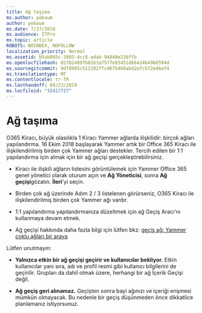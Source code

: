 ```yaml
---
title: Ağ taşıma
ms.author: pebaum
author: pebaum
ms.date: 7/27/2018
ms.audience: ITPro
ms.topic: article
ROBOTS: NOINDEX, NOFOLLOW
localization_priority: Normal
ms.assetid: b5ab885c-3803-4cc8-adab-94848e226ffb
ms.openlocfilehash: 02f824897b0163a7577e93451d6642464966594d
ms.sourcegitcommit: 9d78905c512192ffc4675468abd2efc5f2e4baf4
ms.translationtype: MT
ms.contentlocale: tr-TR
ms.lasthandoff: 04/23/2019
ms.locfileid: "32417727"
---
```

# <a name="network-migration"></a>Ağ taşıma

O365 Kiracı, büyük olasılıkla 1 Kiracı Yammer ağlarda ilişkilidir: birçok ağları yapılandırma. 16 Ekim 2018 başlayarak Yammer artık bir Office 365 Kiracı ile ilişkilendirilmiş birden çok Yammer ağları destekler. Tercih edilen bir 1:1 yapılandırma için almak için bir ağ geçişi gerçekleştirebilirsiniz.
  
- Kiracı ile ilişkili ağların listesini görüntülemek için Yammer Office 365 genel yönetici olarak oturum açın ve **Ağ Yöneticisi**, sonra **Ağ geçişi**gözatın. **İleri**'yi seçin.
    
- Birden çok ağ üzerinde Adım 2 / 3 listelenen görürseniz, O365 Kiracı ile ilişkilendirilmiş birden çok Yammer ağı vardır.
    
- 1:1 yapılandırma yapılandırmanıza düzeltmek için ağ Geçiş Aracı'nı kullanmaya devam etmek.
    
- Ağ geçişi hakkında daha fazla bilgi için lütfen bkz: [geçiş ağ: Yammer çoklu ağları bir araya](https://support.office.com/article/a22c1b20-9231-4ce2-a916-392b1056d002)
    
Lütfen unutmayın:
  
- **Yalnızca etkin bir ağ geçişi geçirir ve kullanıcılar bekliyor.** Etkin kullanıcılar yanı sıra, adı ve profil resmi gibi kullanıcı bilgilerini de geçirilir. Grupları da dahil olmak üzere, herhangi bir ağ İçerik Geçişi değil. 
    
- **Ağ geçiş geri alınamaz.** Geçişten sonra bayi ağınızı ve içeriği erişmesi mümkün olmayacak. Bu nedenle bir geçiş düşünmeden önce dikkatlice planlamanız istiyorsunuz. 
    

